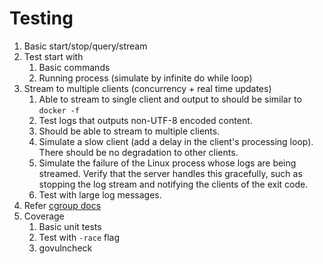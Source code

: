 # Testing
1. Basic start/stop/query/stream
2. Test start with 
    1. Basic commands
    2. Running process (simulate by infinite do while loop)
3. Stream to multiple clients (concurrency + real time updates)
    1. Able to stream to single client and output to should be similar to `docker -f`
    2. Test logs that outputs non-UTF-8 encoded content.
    3. Should be able to stream to multiple clients.
    4. Simulate a slow client (add a delay in the client's processing loop). There should be no degradation to other clients.
    5. Simulate the failure of the Linux process whose logs are being streamed. Verify that the server handles this gracefully, such as stopping the log stream and notifying the clients of the exit code.
    6. Test with large log messages.
4. Refer [cgroup docs](cgroup.md)
5. Coverage 
    1. Basic unit tests
    2. Test with `-race` flag
    3. govulncheck
